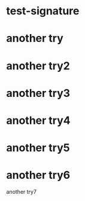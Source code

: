 # test-signature
# another try
# another try2
# another try3
# another try4
# another try5
# another try6
another try7
